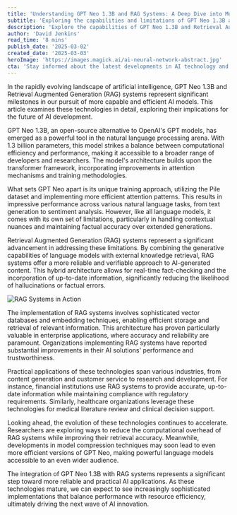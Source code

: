 ```yaml
---
title: 'Understanding GPT Neo 1.3B and RAG Systems: A Deep Dive into Modern AI Architecture'
subtitle: 'Exploring the capabilities and limitations of GPT Neo 1.3B and Retrieval Augmented Generation'
description: 'Explore the capabilities of GPT Neo 1.3B and Retrieval Augmented Generation systems in this comprehensive analysis of modern AI architecture. Learn how these technologies are shaping the future of artificial intelligence and enabling more reliable, efficient AI applications across industries.'
author: 'David Jenkins'
read_time: '8 mins'
publish_date: '2025-03-02'
created_date: '2025-03-03'
heroImage: 'https://images.magick.ai/ai-neural-network-abstract.jpg'
cta: 'Stay informed about the latest developments in AI technology and join our growing community of tech enthusiasts. Follow us on LinkedIn for exclusive insights, expert analysis, and engaging discussions about the future of artificial intelligence.'
---
```


In the rapidly evolving landscape of artificial intelligence, GPT Neo 1.3B and Retrieval Augmented Generation (RAG) systems represent significant milestones in our pursuit of more capable and efficient AI models. This article examines these technologies in detail, exploring their implications for the future of AI development.

GPT Neo 1.3B, an open-source alternative to OpenAI's GPT models, has emerged as a powerful tool in the natural language processing arena. With 1.3 billion parameters, this model strikes a balance between computational efficiency and performance, making it accessible to a broader range of developers and researchers. The model's architecture builds upon the transformer framework, incorporating improvements in attention mechanisms and training methodologies.

What sets GPT Neo apart is its unique training approach, utilizing the Pile dataset and implementing more efficient attention patterns. This results in impressive performance across various natural language tasks, from text generation to sentiment analysis. However, like all language models, it comes with its own set of limitations, particularly in handling contextual nuances and maintaining factual accuracy over extended generations.

Retrieval Augmented Generation (RAG) systems represent a significant advancement in addressing these limitations. By combining the generative capabilities of language models with external knowledge retrieval, RAG systems offer a more reliable and verifiable approach to AI-generated content. This hybrid architecture allows for real-time fact-checking and the incorporation of up-to-date information, significantly reducing the likelihood of hallucinations or factual errors.

![RAG Systems in Action](https://images.magick.ai/ai-neural-network-fractal.jpg)

The implementation of RAG systems involves sophisticated vector databases and embedding techniques, enabling efficient storage and retrieval of relevant information. This architecture has proven particularly valuable in enterprise applications, where accuracy and reliability are paramount. Organizations implementing RAG systems have reported substantial improvements in their AI solutions' performance and trustworthiness.

Practical applications of these technologies span various industries, from content generation and customer service to research and development. For instance, financial institutions use RAG systems to provide accurate, up-to-date information while maintaining compliance with regulatory requirements. Similarly, healthcare organizations leverage these technologies for medical literature review and clinical decision support.

Looking ahead, the evolution of these technologies continues to accelerate. Researchers are exploring ways to reduce the computational overhead of RAG systems while improving their retrieval accuracy. Meanwhile, developments in model compression techniques may soon lead to even more efficient versions of GPT Neo, making powerful language models accessible to an even wider audience.

The integration of GPT Neo 1.3B with RAG systems represents a significant step toward more reliable and practical AI applications. As these technologies mature, we can expect to see increasingly sophisticated implementations that balance performance with resource efficiency, ultimately driving the next wave of AI innovation.